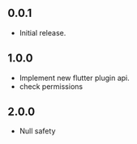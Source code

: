 ## 0.0.1

* Initial release.


## 1.0.0

* Implement new flutter plugin api.
* check permissions


## 2.0.0

* Null safety
